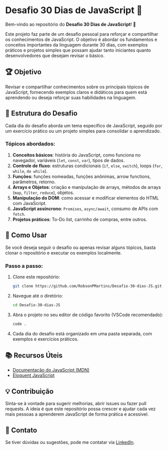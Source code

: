 # Desafio 30 Dias de JavaScript 🚀

Bem-vindo ao repositório do **Desafio 30 Dias de JavaScript**! 🎉

Este projeto faz parte de um desafio pessoal para reforçar e compartilhar os conhecimentos de JavaScript. O objetivo é abordar os fundamentos e conceitos importantes da linguagem durante 30 dias, com exemplos práticos e projetos simples que possam ajudar tanto iniciantes quanto desenvolvedores que desejam revisar o básico.

## 🏆 Objetivo

Revisar e compartilhar conhecimentos sobre os principais tópicos de JavaScript, fornecendo exemplos claros e didáticos para quem está aprendendo ou deseja reforçar suas habilidades na linguagem.

## 📅 Estrutura do Desafio

Cada dia do desafio aborda um tema específico de JavaScript, seguido por um exercício prático ou um projeto simples para consolidar o aprendizado.

### Tópicos abordados:

1. **Conceitos básicos**: história do JavaScript, como funciona no navegador, variáveis (`let`, `const`, `var`), tipos de dados.
2. **Controle de fluxo**: estruturas condicionais (`if`, `else`, `switch`), loops (`for`, `while`, `do while`).
3. **Funções**: funções nomeadas, funções anônimas, arrow functions, parâmetros, retorno.
4. **Arrays e Objetos**: criação e manipulação de arrays, métodos de arrays (`map`, `filter`, `reduce`), objetos.
5. **Manipulação do DOM**: como acessar e modificar elementos do HTML com JavaScript.
6. **JavaScript assíncrono**: `Promises`, `async/await`, consumo de APIs com `fetch`.
7. **Projetos práticos**: To-Do list, carrinho de compras, entre outros.

## 🔧 Como Usar

Se você deseja seguir o desafio ou apenas revisar alguns tópicos, basta clonar o repositório e executar os exemplos localmente.

### Passo a passo:

1. Clone este repositório:
   ```bash
   git clone https://github.com/RobsonPMartins/Desafio-30-dias-JS.git
   ```

2. Navegue até o diretório:
   ```bash
   cd Desafio-30-dias-JS
   ```

3. Abra o projeto no seu editor de código favorito (VSCode recomendado):
   ```bash
   code .
   ```

4. Cada dia do desafio está organizado em uma pasta separada, com exemplos e exercícios práticos.

## 📚 Recursos Úteis

- [Documentação do JavaScript (MDN)](https://developer.mozilla.org/pt-BR/docs/Web/JavaScript)
- [Eloquent JavaScript](https://eloquentjavascript.net/)

## 💡 Contribuição

Sinta-se à vontade para sugerir melhorias, abrir issues ou fazer pull requests. A ideia é que este repositório possa crescer e ajudar cada vez mais pessoas a aprenderem JavaScript de forma prática e acessível.

## 📧 Contato

Se tiver dúvidas ou sugestões, pode me contatar via [LinkedIn](https://www.linkedin.com/in/robson-p-martins-dev).
